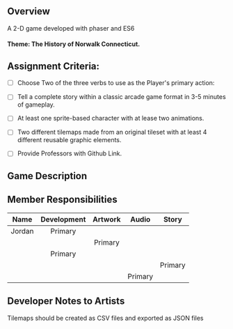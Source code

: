 ## Overview
A 2-D game developed with phaser and ES6 

#### Theme: The History of Norwalk Connecticut.

## Assignment Criteria:

- [ ] Choose Two of the three verbs to use as the Player's primary action:

- [ ] Tell a complete story within a classic arcade game format in 3-5 minutes of gameplay.

- [ ] At least one sprite-based character with at lease two animations.

- [ ] Two different tilemaps made from an original tileset with at least 4 different reusable graphic elements.

- [ ] Provide Professors with Github Link.

## Game Description

## Member Responsibilities

|Name     | Development | Artwork   | Audio   | Story   |
|   :-:   |    :-:      |  :-:      |  :-:    |  :-:    |
|Jordan   | Primary     |           |         |         |
|     |             | Primary   |         |         |
|  | Primary     |           |         |         |
|      |             |           |         | Primary |
| |             |           | Primary |         ||


## Developer Notes to Artists

Tilemaps should be created as CSV files and exported as JSON files
